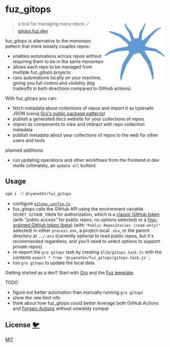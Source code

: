 # fuz_gitops

[<img src="/static/logo.svg" alt="a friendly blue spider facing you" align="right" width="192" height="192">](https://gitops.fuz.dev/)

> a tool for managing many repos 🪄 [gitops.fuz.dev](https://gitops.fuz.dev/)

fuz_gitops is alternative to the monorepo pattern that more loosely couples repos:

- enables automations across repos without requiring them to be in the same monorepo
- allows each repo to be managed from multiple fuz_gitops projects
- runs automations locally on your machine, giving you full control and visibility
  (big tradeoffs in both directions compared to GitHub actions)

With fuz_gitops you can:

- fetch metadata about collections of repos and import it as typesafe JSON (using
  [Gro's public package patterns](https://github.com/grogarden/gro/blob/main/src/lib/docs/gro_plugin_sveltekit_frontend.md#well_known_package_json))
- publish a generated docs website for your collections of repos
- import its components to view and interact with repo collection metadata
- publish metadata about your collections of repos to the web for other users and tools

planned additions:

- run updating operations and other workflows from the frontend in dev mode
  (ultimately, an `update all` button)

## Usage

```bash
npm i -D @ryanatkn/fuz_gitops
```

- configure [`gitops.config.ts`](/gitops.config.ts)
- fuz_gitops calls the GitHub API using the environment variable `SECRET_GITHUB_TOKEN` for authorization,
  which is a [classic GitHub token](https://github.com/settings/tokens)
  (with "public access" for public repos, no options selected)
  or a [fine-grainted GitHub token (beta)](https://github.com/settings/tokens?type=beta)
  (with `"Public Repositories (read-only)"` selected)
  in either `process.env`, a project-local `.env`, or the parent directory at `../.env`
  (currently optional to read public repos, but it's recommended regardless,
  and you'll need to select options to support private repos)
- re-export the `gro gitops` task by creating `$lib/gitops.task.ts` with
  the contents `export * from '@ryanatkn/fuz_gitops/gitops.task.js';`
- run `gro gitops` to update the local data

Getting started as a dev? Start with [Gro](https://github.com/grogarden/gro)
and the [Fuz template](https://github.com/fuz-dev/fuz_template).

TODO

- figure out better automation than manually running `gro gitops`
- show the rate limit info
- think about how fuz_gitops could better leverage both GitHub Actions and
  [Forgejo Actions](https://forgejo.org/docs/v1.20/user/actions/)
  without unwieldy compat

## License [🐦](https://wikipedia.org/wiki/Free_and_open-source_software)

[MIT](LICENSE)
